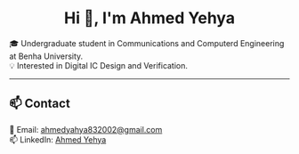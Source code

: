 <h1 align="center">Hi 👋, I'm Ahmed Yehya</h1>


🎓 Undergraduate student in Communications and Computerd Engineering at Benha University.  
💡 Interested in Digital IC Design and Verification.

---


## 📫 Contact
📧 Email: ahmedyahya832002@gmail.com  
📫 LinkedIn: [Ahmed Yehya](www.linkedin.com/in/ahmed-yehya-0baa9424b)
